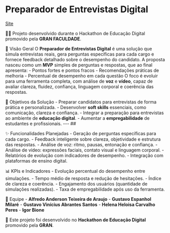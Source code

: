 # Preparador de Entrevistas Digital 

[Site](https://job-talk-guru.lovable.app/)

🎤💼 Projeto desenvolvido durante o Hackathon de Educação Digital promovido pela **GRAN FACULDADE**.

🚀 Visão Geral 
O **Preparador de Entrevistas Digital** é uma solução que simula entrevistas reais, gera perguntas específicas para cada cargo e fornece feedback detalhado sobre o desempenho do candidato. 
A proposta nasceu como um **MVP** simples de perguntas e respostas, que ao final apresenta: - Pontos fortes e pontos fracos - Recomendações práticas de melhoria - Percentual de desempenho em cada questão O foco é evoluir para uma ferramenta completa, com análise de **voz** e **vídeo**, capaz de avaliar clareza, fluidez, confiança, linguagem corporal e coerência das respostas. 

🎯 Objetivos da Solução - Preparar candidatos para entrevistas de forma prática e personalizada. - Desenvolver **soft skills** essenciais, como comunicação, clareza e confiança. - Integrar a preparação para entrevistas ao ambiente de **educação digital**. - Aumentar a **empregabilidade** de estudantes e profissionais. --- ## 

✨ Funcionalidades Planejadas - Geração de perguntas específicas para cada cargo. - Feedback inteligente sobre clareza, objetividade e estrutura das respostas. - Análise de voz: ritmo, pausas, entonação e confiança. - Análise de vídeo: expressões faciais, contato visual e linguagem corporal. - Relatórios de evolução com indicadores de desempenho. - Integração com plataformas de ensino digital. 

📊 KPIs e Indicadores - Evolução percentual do desempenho entre simulações. - Tempo médio de resposta e redução de hesitações. - Índice de clareza e coerência. - Engajamento dos usuários (quantidade de simulações realizadas). - Taxa de empregabilidade após uso da ferramenta. 

👥 Equipe - **Alfredo Anderson Teixeira de Araujo** - **Gustavo Espanhol Milaré** - 
**Gustavo Vinícius Abrantes Santos** - **Helena Heloisa Carvalho Peres** - **Igor Bione**  

🏫 Este projeto foi desenvolvido no **Hackathon de Educação Digital** promovido pela **GRAN**.